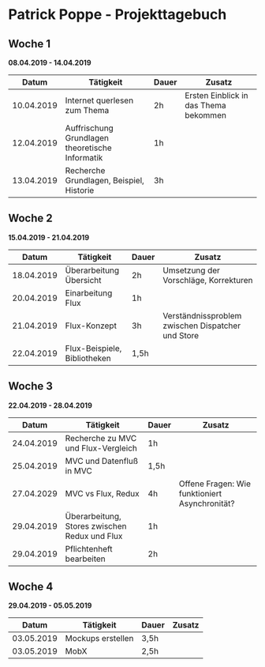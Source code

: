 # Patrick Poppe - Projekttagebuch

## Woche 1

__08.04.2019 - 14.04.2019__

| Datum      | Tätigkeit                                       | Dauer | Zusatz                                |
| ---------- | ----------------------------------------------- | ----- | ------------------------------------- |
| 10.04.2019 | Internet querlesen zum Thema                    | 2h    | Ersten Einblick in das Thema bekommen |
| 12.04.2019 | Auffrischung Grundlagen theoretische Informatik | 1h    |                                       |
| 13.04.2019 | Recherche Grundlagen, Beispiel, Historie        | 3h    |                                       |

## Woche 2

__15.04.2019 - 21.04.2019__

| Datum      | Tätigkeit                    | Dauer | Zusatz                                            |
| ---------- | ---------------------------- | ----- | ------------------------------------------------- |
| 18.04.2019 | Überarbeitung Übersicht      | 2h    | Umsetzung der Vorschläge, Korrekturen             |
| 20.04.2019 | Einarbeitung Flux            | 1h    |                                                   |
| 21.04.2019 | Flux-Konzept                 | 3h    | Verständnissproblem zwischen Dispatcher und Store |
| 22.04.2019 | Flux-Beispiele, Bibliotheken | 1,5h  |                                                   |

## Woche 3

__22.04.2019 - 28.04.2019__

| Datum      | Tätigkeit                                     | Dauer | Zusatz                                         |
| ---------- | --------------------------------------------- | ----- | ---------------------------------------------- |
| 24.04.2019 | Recherche zu MVC und Flux-Vergleich           | 1h    |                                                |
| 25.04.2019 | MVC und Datenfluß in MVC                      | 1,5h  |                                                |
| 27.04.2029 | MVC vs Flux, Redux                            | 4h    | Offene Fragen: Wie funktioniert Asynchronität? |
| 29.04.2019 | Überarbeitung, Stores zwischen Redux und Flux | 1h    |                                                |
| 29.04.2019 | Pflichtenheft bearbeiten                      | 2h    |                                                |

## Woche 4

__29.04.2019 - 05.05.2019__

| Datum      | Tätigkeit         | Dauer | Zusatz |
| ---------- | ----------------- | ----- | ------ |
| 03.05.2019 | Mockups erstellen | 3,5h  |        |
| 03.05.2019 | MobX              | 2,5h  |        |

